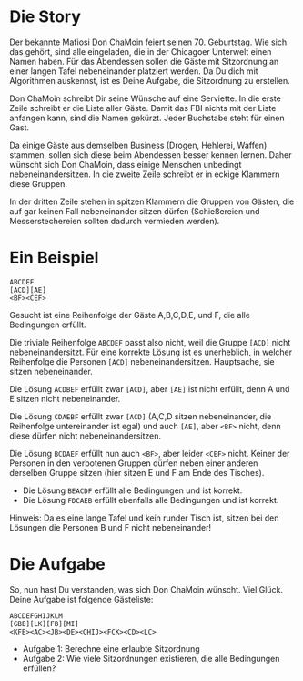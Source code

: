 ﻿# Die Story
Der bekannte Mafiosi Don ChaMoin feiert seinen 70. Geburtstag. Wie sich das gehört, sind alle eingeladen,
die in der Chicagoer Unterwelt einen Namen haben. Für das Abendessen sollen die Gäste mit Sitzordnung 
an einer langen Tafel nebeneinander platziert werden. Da Du dich mit Algorithmen auskennst, ist es Deine Aufgabe, die Sitzordnung
zu erstellen. 

Don ChaMoin schreibt Dir seine Wünsche auf eine Serviette. In die erste Zeile schreibt er 
die Liste aller Gäste. Damit das FBI nichts mit der Liste anfangen kann, sind die Namen gekürzt. 
Jeder Buchstabe steht für einen Gast. 

Da einige Gäste aus demselben Business (Drogen, Hehlerei, Waffen) stammen, sollen sich diese beim 
Abendessen besser kennen lernen. Daher wünscht sich Don ChaMoin, dass einige Menschen unbedingt 
nebeneinandersitzen. In die zweite Zeile schreibt er in eckige Klammern diese Gruppen. 

In der dritten Zeile stehen in spitzen Klammern die Gruppen von Gästen, die auf gar keinen Fall 
nebeneinander sitzen dürfen (Schießereien und Messerstechereien sollten dadurch vermieden werden).

# Ein Beispiel

    ABCDEF
    [ACD][AE]
    <BF><CEF>

Gesucht ist eine Reihenfolge der Gäste A,B,C,D,E, und F, die alle Bedingungen erfüllt.

Die triviale Reihenfolge `ABCDEF` passt also nicht, weil die Gruppe `[ACD]` nicht nebeneinandersitzt. 
Für eine korrekte Lösung ist es unerheblich, in welcher Reihenfolge die Personen `[ACD]` nebeneinandersitzen.
Hauptsache, sie sitzen nebeneinander. 

Die Lösung `ACDBEF` erfüllt zwar `[ACD]`, aber `[AE]` ist nicht erfüllt, denn A und E sitzen nicht nebeneinander.

Die Lösung `CDAEBF` erfüllt zwar `[ACD]` (A,C,D sitzen nebeneinander, die Reihenfolge untereinander ist egal) 
und auch `[AE]`, aber `<BF>` nicht, denn diese dürfen nicht nebeneinandersitzen.

Die Lösung `BCDAEF` erfüllt nun auch `<BF>`, aber leider `<CEF>` nicht. Keiner der Personen in den verbotenen Gruppen
dürfen neben einer anderen derselben Gruppe sitzen (hier sitzen E und F am Ende des Tisches).

- Die Lösung `BEACDF` erfüllt alle Bedingungen und ist korrekt. 
- Die Lösung `FDCAEB` erfüllt ebenfalls alle Bedingungen und ist korrekt. 

Hinweis: Da es eine lange Tafel und kein runder Tisch ist, sitzen bei den Lösungen die Personen B und F nicht nebeneinander!

# Die Aufgabe
So, nun hast Du verstanden, was sich Don ChaMoin wünscht. Viel Glück. Deine Aufgabe ist folgende Gästeliste:

    ABCDEFGHIJKLM
    [GBE][LK][FB][MI]
    <KFE><AC><JB><DE><CHIJ><FCK><CD><LC>

- Aufgabe 1: Berechne eine erlaubte Sitzordnung
- Aufgabe 2: Wie viele Sitzordnungen existieren, die alle Bedingungen erfüllen?
